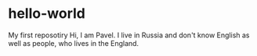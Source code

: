 # hello-world
My first reposotiry
Hi, I am Pavel. I live in Russia and don't know English as well as people, who lives in the England.
